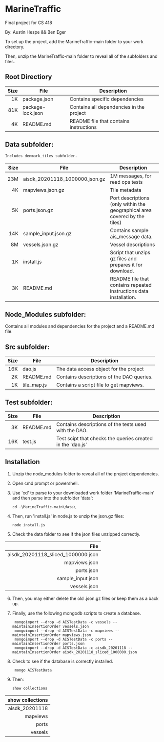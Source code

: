 # MarineTraffic
Final project for CS 418

By: Austin Hespe && Ben Eger

To set up the project, add the MarineTraffic-main folder to your work directory. 

Then, unzip the MarineTraffic-main folder to reveal all of the subfolders and files. 


## Root Directiory 

|  Size| File                 |   Description                              | 
|-----:|----------------------|--------------------------------------------| 
|   1K | package.json         | Contains specific dependencies             |
|  81K | package-lock.json    | Contains all dependencies in the project   |
|   4K | README.md            | README file that contains instructions     |

## Data subfolder:
	Includes denmark_tiles subfolder.
|  Size| File                            | Description                                                               | 
|-----:|---------------------------------|---------------------------------------------------------------------------| 
|  23M | aisdk_20201118_1000000.json.gz  | 1M messages, for read ops tests                                           |          
|   4K | mapviews.json.gz                | Tile metadata                                                             |
|   5K | ports.json.gz                   | Port descriptions (only within the geographical area covered by the tiles)|
|  14K | sample_input.json.gz            | Contains sample ais_message data.             							 |
|   8M | vessels.json.gz                 | Vessel descriptions                                                       |
|   1K | install.js                      | Script that unzips gz files and prepares it for download.                 |
|   3K | README.md						 | README file that contains repeated instructions data installation.		 |

## Node_Modules subfolder:

Contains all modules and dependencies for the project and a README.md file.


## Src subfolder:

|  Size| File        | Description                               | 
|-----:|-------------|-------------------------------------------| 
|  16K | dao.js      | The data access object for the project    | 
|   2K | README.md   | Contains descriptions of the DAO queries. |
|   1K | tile_map.js | Contains a script file to get mapviews.   |  


## Test subfolder:

|  Size| File      | Description                                                | 
|-----:|-----------|----------------------------------------------------------- | 
|   3K  | README.md | Contains descriptions of the tests used with the DAO.    |
|  16K  | test.js   | Test scipt that checks the queries created in the 'dao.js' |


## Installation

1. Unzip the node_modules folder to reveal all of the project dependencies.

2. Open cmd prompt or powershell.

3. Use 'cd' to parse to your downloaded work folder 'MarineTraffic-main'
   and then parse into the subfolder 'data':

	~~~~~~~~~~~~~~{.bash}
	cd .\MarineTraffic-main\data\
	~~~~~~~~~~~~~~~~~~~

4. Then, run 'install.js' in node.js to unzip the json.gz files:

	~~~~~~~~~~~~~~{.bash}
	node install.js
	~~~~~~~~~~~~~~~~~~~
	
5. Check the data folder to see if the json files unzipped correctly. 

| File 								 |
|-----------------------------------:|
| aisdk_20201118_sliced_1000000.json |
| mapviews.json  					 |
| ports.json					     | 
| sample_input.json					 |
| vessels.json 						 |

6. Then, you may either delete the old .json.gz files or keep them as a back up.
	
7. Finally, use the following mongodb scripts to create a database.

	~~~~~~~~~~~~~~{.bash}
     mongoimport --drop -d AISTestData -c vessels --maintainInsertionOrder vessels.json
     mongoimport --drop -d AISTestData -c mapviews --maintainInsertionOrder mapviews.json
     mongoimport --drop -d AISTestData -c ports --maintainInsertionOrder ports.json
     mongoimport --drop -d AISTestData -c aisdk_20201118 --maintainInsertionOrder aisdk_20201118_sliced_1000000.json
     ~~~~~~~~~~~~~~~~~~~
   
8. Check to see if the database is correctly installed.
	
	~~~~~~~~~~~~~~{.bash}
     mongo AISTestData
	 ~~~~~~~~~~~~~~~~~~~
	
9. Then:

	~~~~~~~~~~~~~~{.mongodb}
	show collections
	~~~~~~~~~~~~~~~~~~~

|show collections|
|---------------:|
| aisdk_20201118 |
| mapviews       |
| ports          | 
| vessels        |
 
